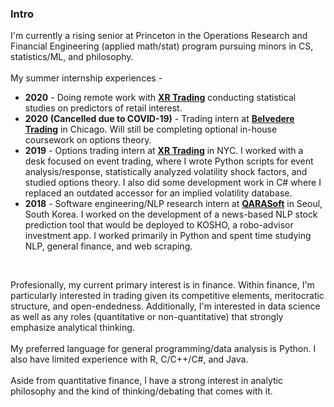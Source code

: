 
### Intro
I'm currently a rising senior at Princeton in the Operations Research and Financial Engineering 
(applied math/stat) program pursuing minors in CS, statistics/ML, and philosophy. 
<br>
<br>
My summer internship experiences -
- __2020__ - Doing remote work with [__XR Trading__](http://www.xrtrading.com/) conducting statistical studies on predictors of retail interest.
- __2020 (Cancelled due to COVID-19)__ - Trading intern at [__Belvedere Trading__](http://www.belvederetrading.com/) in Chicago. Will still be 
completing optional in-house coursework on options theory.
- __2019__ - Options trading intern at [__XR Trading__](http://www.xrtrading.com/) in NYC. I worked with a desk focused on event trading, 
where I wrote Python scripts for event analysis/response, statistically analyzed volatility shock factors, and studied options theory. I also
did some development work in C# where I replaced an outdated accessor for an implied volatility database.
- __2018__ - Software engineering/NLP research intern at [__QARASoft__](https://www.qara.ai/) in Seoul, South Korea. I worked on the development
of a news-based NLP stock prediction tool that would be deployed to KOSHO, a robo-advisor investment app. I worked primarily in Python and 
spent time studying NLP, general finance, and web scraping.
<br>

Profesionally, my current primary interest is in finance. Within finance, I'm particularly interested in trading given its competitive
elements, meritocratic structure, and open-endedness. Additionally, I'm interested in data science as well as any roles (quantitative or non-quantitative) 
that strongly emphasize analytical thinking.
<br><br>
My preferred language for general programming/data analysis is Python. I also have limited experience 
with R, C/C++/C#, and Java. 
<br><br>
Aside from quantitative finance, I have a strong interest 
in analytic philosophy and the kind of thinking/debating that comes with it. 